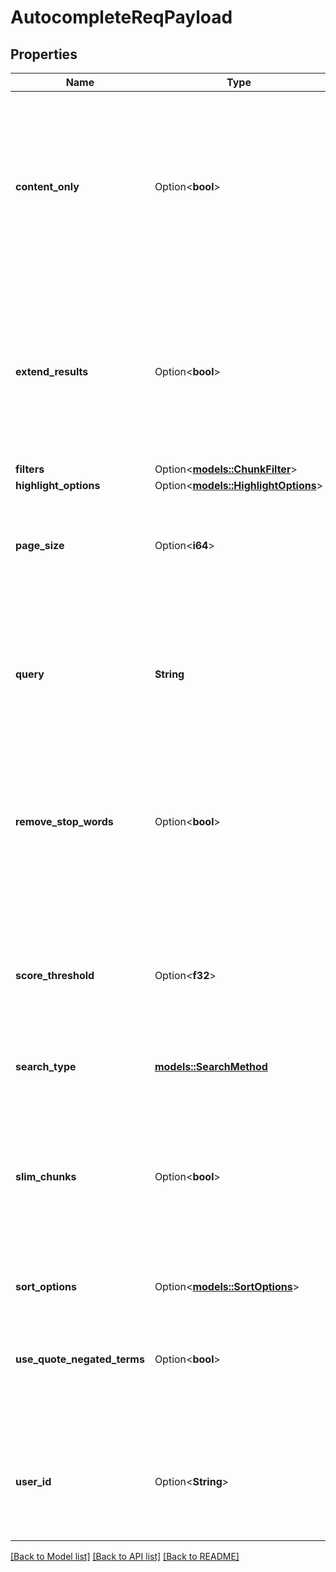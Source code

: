 # AutocompleteReqPayload

## Properties

Name | Type | Description | Notes
------------ | ------------- | ------------- | -------------
**content_only** | Option<**bool**> | Set content_only to true to only returning the chunk_html of the chunks. This is useful for when you want to reduce amount of data over the wire for latency improvement (typically 10-50ms). Default is false. | [optional]
**extend_results** | Option<**bool**> | If specified to true, this will extend the search results to include non-exact prefix matches of the same search_type such that a full page_size of results are returned. Default is false. | [optional]
**filters** | Option<[**models::ChunkFilter**](ChunkFilter.md)> |  | [optional]
**highlight_options** | Option<[**models::HighlightOptions**](HighlightOptions.md)> |  | [optional]
**page_size** | Option<**i64**> | Page size is the number of chunks to fetch. This can be used to fetch more than 10 chunks at a time. | [optional]
**query** | **String** | Query is the search query. This can be any string. The query will be used to create an embedding vector and/or SPLADE vector which will be used to find the result set. | 
**remove_stop_words** | Option<**bool**> | If true, stop words (specified in server/src/stop-words.txt in the git repo) will be removed. Queries that are entirely stop words will be preserved. | [optional]
**score_threshold** | Option<**f32**> | Set score_threshold to a float to filter out chunks with a score below the threshold. This threshold applies before weight and bias modifications. If not specified, this defaults to 0.0. | [optional]
**search_type** | [**models::SearchMethod**](SearchMethod.md) |  | 
**slim_chunks** | Option<**bool**> | Set slim_chunks to true to avoid returning the content and chunk_html of the chunks. This is useful for when you want to reduce amount of data over the wire for latency improvement (typically 10-50ms). Default is false. | [optional]
**sort_options** | Option<[**models::SortOptions**](SortOptions.md)> |  | [optional]
**use_quote_negated_terms** | Option<**bool**> | If true, quoted and - prefixed words will be parsed from the queries and used as required and negated words respectively. Default is false. | [optional]
**user_id** | Option<**String**> | User ID is the id of the user who is making the request. This is used to track user interactions with the search results. | [optional]

[[Back to Model list]](../README.md#documentation-for-models) [[Back to API list]](../README.md#documentation-for-api-endpoints) [[Back to README]](../README.md)


